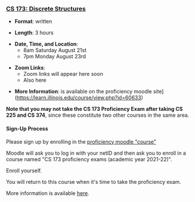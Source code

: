 <!---
Feel free to change this link if there is something more appropriate.
Do not change the anchor name.
-->

### <a name="CS173" class="anchor"></a>[CS 173: Discrete Structures](https://wiki.illinois.edu/wiki/display/cs173/Home)

* **Format**: written
<!--- -->
* **Length**: 3 hours
<!--- -->
* **Date, Time, and Location**: 
  * 8am Saturday August 21st
  * 7pm Monday August 23rd
<!--- -->
* **Zoom Links**:
  * Zoom links will appear here soon
  * Also here
<!--- -->
* **More Information**: is available on the proficiency moodle site](https://learn.illinois.edu/course/view.php?id=60633)

**Note that you may not take the CS 173 Proficiency Exam after taking CS 225 and CS 374**, since these constitute
two other courses in the same area.

#### Sign-Up Process

Please sign up by enrolling in the [proficiency moodle "course"](https://learn.illinois.edu/course/view.php?id=60633)
<!--- -->
Moodle will ask you to log in with your netID and then ask you to enroll in a
course named "CS 173 proficiency exams (academic year 2021-22)".
<!--- -->
Enroll yourself.
<!--- -->
You will return to this course when it's time to take the proficiency
exam.


More information is available [here](https://wiki.illinois.edu/wiki/display/cs173/Home).
